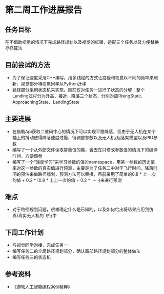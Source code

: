 # 第二周工作进展报告

## 任务目标

在不借助视觉的情况下完成路径规划以及视觉的框架，适配三个任务以及方便替换寻径算法

## 目前尝试的方法

 - 为了保证速度采用C++编写，用多线程的方式让路径和视觉以不同的频率来刷新，视觉部分待视觉同学从Python迁移
 - 路径部分采用状态机来实现，目前仅对任务一进行了状态的分解：整个Landing过程分为升高、接近、降落三个状态，分别对应RisingState、ApproachingState、LandingState


## 主要进展

 - 在借助Api获取二维码中心的情况下可以实现平稳降落，但由于无人机在某个轴上的抖动使得降落速度过慢，待调整参数以及无人机/起落架模型以及PID参数
 - 编写了一个从外部文件读取常量值的类，省去在只修改参数值的情况下的编译时间，方便调参
 - 编写了一个“浅度学习”来学习参数的值的namespace，用某一参数的历史值来对这一参数的真实值进行预测，主要是为了任务二中对于飞行时间、降落时间的预估来做路径规划，预测方法可以替换，目前采用了简单的0.8 * 上一次的值 + 0.2 * (0.8 * 上上一次的值 + 0.2 * ······)来进行预测

## 难点

 - 对于路径规划问题，很难确定什么是已知的，以及如何给出将结果应用到仿真/真实无人机的飞行中

## 下周工作计划

 - 与视觉同学对接，完成任务一
 - 编写任务二的全局路径规划部分，确认局部路径规划部分的整体做法
 - 编写任务三的状态机

## 参考资料

 - 《游戏人工智能编程案例精粹》
